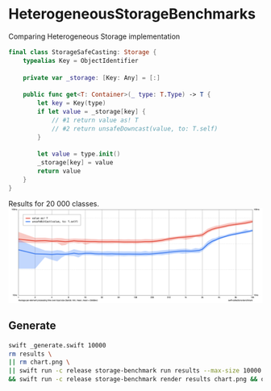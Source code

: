 # HeterogeneousStorageBenchmarks


Comparing Heterogeneous Storage implementation
```swift
final class StorageSafeCasting: Storage {
    typealias Key = ObjectIdentifier

    private var _storage: [Key: Any] = [:]

    public func get<T: Container>(_ type: T.Type) -> T {
        let key = Key(type)
        if let value = _storage[key] {
            // #1 return value as! T
            // #2 return unsafeDowncast(value, to: T.self)
        }

        let value = type.init()
        _storage[key] = value
        return value
    }
}
```

Results for 20 000 classes.
![20000 Classes](chart.png)

## Generate
```sh
swift _generate.swift 10000
rm results \
|| rm chart.png \
|| swift run -c release storage-benchmark run results --max-size 10000 --cycles 10  \
&& swift run -c release storage-benchmark render results chart.png && open chart.png
```
